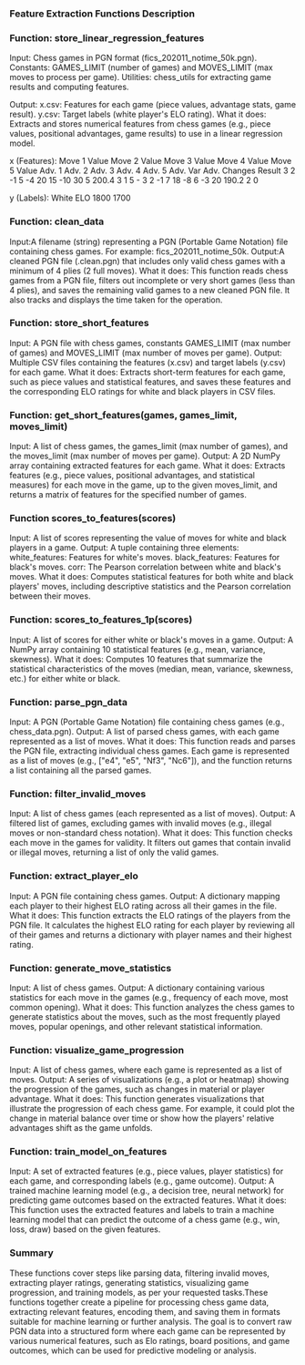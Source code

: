 ### Feature Extraction Functions Description

### Function: store_linear_regression_features
Input: Chess games in PGN format (fics_202011_notime_50k.pgn).
Constants: GAMES_LIMIT (number of games) and MOVES_LIMIT (max moves to process per game).
Utilities: chess_utils for extracting game results and computing features.

Output: x.csv: Features for each game (piece values, advantage stats, game result).
y.csv: Target labels (white player's ELO rating).
What it does: Extracts and stores numerical features from chess games (e.g., piece values, positional advantages, game results) to use in a linear regression model.

x (Features):
Move 1 Value	Move 2 Value	Move 3 Value	Move 4 Value	Move 5 Value	Adv. 1	Adv. 2	Adv. 3	Adv. 4	Adv. 5	Adv. Var	Adv. Changes	Result
3	                 2	           -1	           5	          -4	       20	     15	    -10	     30	       5	   200.4	        3	     1
5	-                3	            2	          -1	           7 	       18	     -8	     6	     -3	      20	   190.2	        2	     0

y (Labels):
White ELO
1800
1700

### Function: clean_data
Input:A filename (string) representing a PGN (Portable Game Notation) file containing chess games. For example: fics_202011_notime_50k.
Output:A cleaned PGN file (<filename>.clean.pgn) that includes only valid chess games with a minimum of 4 plies (2 full moves).
What it does:
This function reads chess games from a PGN file, filters out incomplete or very short games (less than 4 plies), and saves the remaining valid games to a new cleaned PGN file. It also tracks and displays the time taken for the operation.

### Function: store_short_features
Input: A PGN file with chess games, constants GAMES_LIMIT (max number of games) and MOVES_LIMIT (max number of moves per game).
Output: Multiple CSV files containing the features (x.csv) and target labels (y.csv) for each game.
What it does: Extracts short-term features for each game, such as piece values and statistical features, and saves these features and the corresponding ELO ratings for white and black players in CSV files.

### Function: get_short_features(games, games_limit, moves_limit)
Input: A list of chess games, the games_limit (max number of games), and the moves_limit (max number of moves per game).
Output: A 2D NumPy array containing extracted features for each game.
What it does: Extracts features (e.g., piece values, positional advantages, and statistical measures) for each move in the game, up to the given moves_limit, and returns a matrix of features for the specified number of games.

### Function scores_to_features(scores)
Input: A list of scores representing the value of moves for white and black players in a game.
Output: A tuple containing three elements:
white_features: Features for white's moves.
black_features: Features for black's moves.
corr: The Pearson correlation between white and black's moves.
What it does: Computes statistical features for both white and black players' moves, including descriptive statistics and the Pearson correlation between their moves.

### Function: scores_to_features_1p(scores)
Input: A list of scores for either white or black's moves in a game.
Output: A NumPy array containing 10 statistical features (e.g., mean, variance, skewness).
What it does: Computes 10 features that summarize the statistical characteristics of the moves (median, mean, variance, skewness, etc.) for either white or black.

### Function: parse_pgn_data
Input: A PGN (Portable Game Notation) file containing chess games (e.g., chess_data.pgn).
Output: A list of parsed chess games, with each game represented as a list of moves.
What it does: This function reads and parses the PGN file, extracting individual chess games. Each game is represented as a list of moves (e.g., ["e4", "e5", "Nf3", "Nc6"]), and the function returns a list containing all the parsed games.

### Function: filter_invalid_moves
Input: A list of chess games (each represented as a list of moves).
Output: A filtered list of games, excluding games with invalid moves (e.g., illegal moves or non-standard chess notation).
What it does: This function checks each move in the games for validity. It filters out games that contain invalid or illegal moves, returning a list of only the valid games.

### Function: extract_player_elo
Input: A PGN file containing chess games.
Output: A dictionary mapping each player to their highest ELO rating across all their games in the file.
What it does: This function extracts the ELO ratings of the players from the PGN file. It calculates the highest ELO rating for each player by reviewing all of their games and returns a dictionary with player names and their highest rating.

### Function: generate_move_statistics
Input: A list of chess games.
Output: A dictionary containing various statistics for each move in the games (e.g., frequency of each move, most common opening).
What it does: This function analyzes the chess games to generate statistics about the moves, such as the most frequently played moves, popular openings, and other relevant statistical information.

### Function: visualize_game_progression
Input: A list of chess games, where each game is represented as a list of moves.
Output: A series of visualizations (e.g., a plot or heatmap) showing the progression of the games, such as changes in material or player advantage.
What it does: This function generates visualizations that illustrate the progression of each chess game. For example, it could plot the change in material balance over time or show how the players' relative advantages shift as the game unfolds.

### Function: train_model_on_features
Input: A set of extracted features (e.g., piece values, player statistics) for each game, and corresponding labels (e.g., game outcome).
Output: A trained machine learning model (e.g., a decision tree, neural network) for predicting game outcomes based on the extracted features.
What it does: This function uses the extracted features and labels to train a machine learning model that can predict the outcome of a chess game (e.g., win, loss, draw) based on the given features.

### Summary
These functions cover steps like parsing data, filtering invalid moves, extracting player ratings, generating statistics, visualizing game progression, and training models, as per your requested tasks.These functions together create a pipeline for processing chess game data, extracting relevant features, encoding them, and saving them in formats suitable for machine learning or further analysis. The goal is to convert raw PGN data into a structured form where each game can be represented by various numerical features, such as Elo ratings, board positions, and game outcomes, which can be used for predictive modeling or analysis.  








